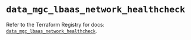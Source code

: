 # `data_mgc_lbaas_network_healthcheck`

Refer to the Terraform Registry for docs: [`data_mgc_lbaas_network_healthcheck`](https://registry.terraform.io/providers/magalucloud/mgc/0.39.0/docs/data-sources/lbaas_network_healthcheck).
